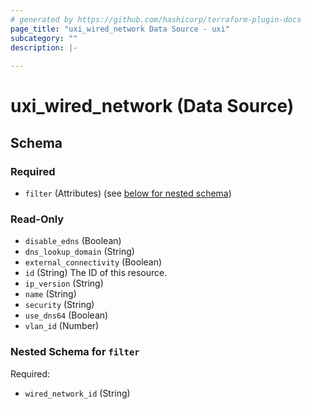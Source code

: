 ```yaml
---
# generated by https://github.com/hashicorp/terraform-plugin-docs
page_title: "uxi_wired_network Data Source - uxi"
subcategory: ""
description: |-
  
---
```


# uxi_wired_network (Data Source)





<!-- schema generated by tfplugindocs -->
## Schema

### Required

- `filter` (Attributes) (see [below for nested schema](#nestedatt--filter))

### Read-Only

- `disable_edns` (Boolean)
- `dns_lookup_domain` (String)
- `external_connectivity` (Boolean)
- `id` (String) The ID of this resource.
- `ip_version` (String)
- `name` (String)
- `security` (String)
- `use_dns64` (Boolean)
- `vlan_id` (Number)

<a id="nestedatt--filter"></a>
### Nested Schema for `filter`

Required:

- `wired_network_id` (String)
